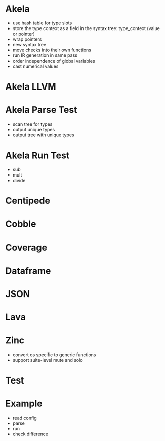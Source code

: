 # Akela
* use hash table for type slots
* store the type context as a field in the syntax tree: type_context (value or pointer)
* wrap pointers
* new syntax tree
* move checks into their own functions
* run IR generation in same pass
* order independence of global variables
* cast numerical values

# Akela LLVM

# Akela Parse Test
* scan tree for types
* output unique types
* output tree with unique types

# Akela Run Test
* sub
* mult
* divide

# Centipede

# Cobble

# Coverage

# Dataframe

# JSON

# Lava

# Zinc
* convert os specific to generic functions
* support suite-level mute and solo

# Test

# Example
* read config
* parse
* run
* check difference
